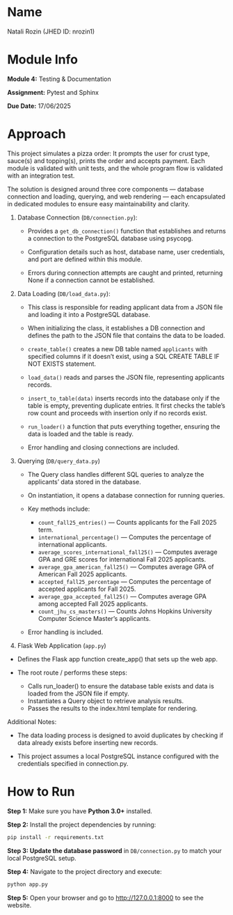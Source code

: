 # Name
Natali Rozin (JHED ID: nrozin1)

# Module Info
**Module 4:** Testing & Documentation

**Assignment:** Pytest and Sphinx

**Due Date:** 17/06/2025

# Approach
This project simulates a pizza order: It prompts the user for crust type, sauce(s) and topping(s), prints the order and accepts payment. Each module is validated with unit tests, and the whole program flow is validated with an integration test.

The solution is designed around three core components — database connection and loading, querying, and web rendering — each encapsulated in dedicated modules to ensure easy maintainability and clarity.

1. Database Connection (`DB/connection.py`):
   - Provides a `get_db_connection()` function that establishes and returns a connection to the PostgreSQL database using psycopg.

   - Configuration details such as host, database name, user credentials, and port are defined within this module.

   - Errors during connection attempts are caught and printed, returning None if a connection cannot be established.

2. Data Loading (`DB/load_data.py`):
   - This class is responsible for reading applicant data from a JSON file and loading it into a PostgreSQL database.

   - When initializing the class, it establishes a DB connection and defines the path to the JSON file that contains the data to be loaded.

   - `create_table()` creates a new DB table named `applicants` with specified columns if it doesn’t exist, using a SQL CREATE TABLE IF NOT EXISTS statement.

   - `load_data()` reads and parses the JSON file, representing applicants records.

   - `insert_to_table(data)` inserts records into the database only if the table is empty, preventing duplicate entries. It first checks the table’s row count and proceeds with insertion only if no records exist.

   - `run_loader()` a function that puts everything together, ensuring the data is loaded and the table is ready.

   - Error handling and closing connections are included.

3. Querying (`DB/query_data.py`)
   - The Query class handles different SQL queries to analyze the applicants’ data stored in the database.

   - On instantiation, it opens a database connection for running queries.

   - Key methods include:
      - `count_fall25_entries()` — Counts applicants for the Fall 2025 term.
      - `international_percentage()` — Computes the percentage of international applicants.
      - `average_scores_international_fall25()` — Computes average GPA and GRE scores for international Fall 2025 applicants.
      - `average_gpa_american_fall25()` — Computes average GPA of American Fall 2025 applicants.
      - `accepted_fall25_percentage` — Computes the percentage of accepted applicants for Fall 2025.
      - `average_gpa_accepted_fall25()` — Computes average GPA among accepted Fall 2025 applicants.
      - `count_jhu_cs_masters()` — Counts Johns Hopkins University Computer Science Master’s applicants.
   
   - Error handling is included.

4. Flask Web Application (`app.py`)
- Defines the Flask app function create_app() that sets up the web app.

- The root route / performs these steps:
   - Calls run_loader() to ensure the database table exists and data is loaded from the JSON file if empty.
   - Instantiates a Query object to retrieve analysis results.
   - Passes the results to the index.html template for rendering.

Additional Notes:
- The data loading process is designed to avoid duplicates by checking if data already exists before inserting new records.

- This project assumes a local PostgreSQL instance configured with the credentials specified in connection.py.

# How to Run
**Step 1:** Make sure you have **Python 3.0+** installed.

**Step 2:** Install the project dependencies by running:
```bash
pip install -r requirements.txt
```

**Step 3: Update the database password** in `DB/connection.py` to match your local PostgreSQL setup.

**Step 4:** Navigate to the project directory and execute:
```bash
python app.py
```

**Step 5:** Open your browser and go to http://127.0.0.1:8000 to see the website.